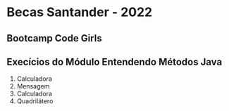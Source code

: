 # Becas Santander - 2022

## Bootcamp Code Girls

## Execícios do Módulo Entendendo Métodos Java

1. Calculadora
2. Mensagem
3. Calculadora
4. Quadrilátero